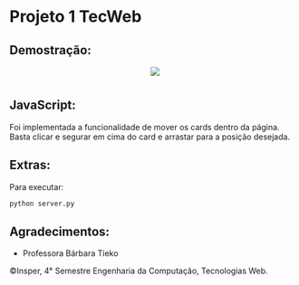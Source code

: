 # Projeto 1 TecWeb
## Demostração:
<center><img src="img/demostracao.gif"  style="float: center; margin: 0px 0px 10px 10px"></center>

## JavaScript:
Foi implementada a funcionalidade de mover os cards dentro da página. Basta clicar e segurar em cima do card e arrastar para a posição desejada.

## Extras:
Para executar:
```bash
python server.py
```
## Agradecimentos:
- Professora Bárbara Tieko

©Insper, 4° Semestre Engenharia da Computação, Tecnologias Web.